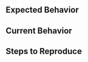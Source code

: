 ## Expected Behavior

## Current Behavior

## Steps to Reproduce

<!-- Try to capture a way to exactly replicate the 'bug' behavior.
Otherwise, include as many details (logs, traces, etc) as possible -->
